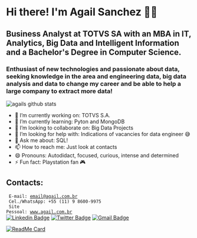 # Hi there! I'm Agail Sanchez 🐱‍👤

## Business Analyst at TOTVS SA with an MBA in IT, Analytics, Big Data and Intelligent Information and a Bachelor's Degree in Computer Science.

### Enthusiast of new technologies and passionate about data, seeking knowledge in the area and engineering data, big data analysis and data to change my career and be able to help a large company to extract more data!

![agails github stats](https://github-readme-stats.vercel.app/api?username=agails&show_icons=true)

<!--
**agails/agails** is a ✨ _special_ ✨ repository because its `README.md` (this file) appears on your GitHub profile.

Here are some ideas to get you started:
-->

- 🔭 I’m currently working on: TOTVS S.A.
- 🌱 I’m currently learning: Pyton and MongoDB
- 👯 I’m looking to collaborate on: Big Data Projects
- 🤔 I’m looking for help with: Indications of vacancies for data engineer 😅
- 💬 Ask me about: SQL!
- 📫 How to reach me: Just look at contacts
- 😄 Pronouns: Autodidact, focused, curious, intense and determined
- ⚡ Fun fact: Playstation fan 🎮

## Contacts:
<code> E-mail: email@agail.com.br </code><br>
<code> Cel./WhatsApp: +55 (11) 9 8600-9975 </code><br>
<code> Site Pessoal: <a href="www.agail.com.br">www.agail.com.br </a> </code><br>
[![Linkedin Badge](https://img.shields.io/badge/-LinkedIn-blue?style=for-the-badge&logo=Linkedin&logoColor=white&link=https:https://www.linkedin.com/in/agail)](https://www.linkedin.com/in/agail)
[![Twitter Badge](https://img.shields.io/badge/-Twitter-1ca0f1?style=for-the-badge&labelColor=1ca0f1&logo=twitter&logoColor=white&link=https://twitter.com/agails)](https://twitter.com/agails)
[![Gmail Badge](https://img.shields.io/badge/-Gmail-c14438?style=for-the-badge&logo=Gmail&logoColor=white&link=mailto:email@agail.com.br)](mailto:email@agail.com.br)

[![ReadMe Card](https://github-readme-stats.vercel.app/api/pin/?username=agails&repo=bootcamp-eng-dados-igti)](https://github.com/agails/bootcamp-eng-dados-igti)
